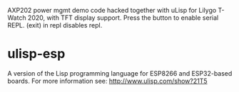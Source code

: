 AXP202 power mgmt demo code hacked together with uLisp for Lilygo T-Watch 2020, with TFT display support.
Press the button to enable serial REPL. (exit) in repl disables repl.

# ulisp-esp
A version of the Lisp programming language for ESP8266 and ESP32-based boards.
For more information see:
http://www.ulisp.com/show?21T5
